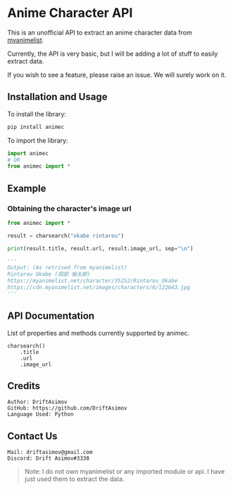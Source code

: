 # Anime Character API

This is an unofficial API to extract an anime character data from [myanimelist](https://myanimelist.net/).

Currently, the API is very basic, but I will be adding a lot of stuff to easily extract data.

If you wish to see a feature, please raise an issue. We will surely work on it.

## Installation and Usage

To install the library:
```python
pip install animec
```

To import the library:
```python
import animec
# OR
from animec import *
```

## Example 

### Obtaining the character's image url

```python
from animec import *

result = charsearch("okabe rintarou")

print(result.title, result.url, result.image_url, sep="\n")

'''
Output: (As retrived from myanimelist)
Rintarou Okabe (岡部 倫太郎)
https://myanimelist.net/character/35252/Rintarou_Okabe
https://cdn.myanimelist.net/images/characters/6/122643.jpg
'''
```

## API Documentation

List of properties and methods currently supported by animec.

```
charsearch()
    .title
    .url
    .image_url
```

## Credits

```
Author: DriftAsimov
GitHub: https://github.com/DriftAsimov
Language Used: Python
```

## Contact Us
```
Mail: driftasimov@gmail.com
Discord: Drift Asimov#3338
```

> Note: I do not own myanimelist or any imported module or api. I have just used them to extract the data.